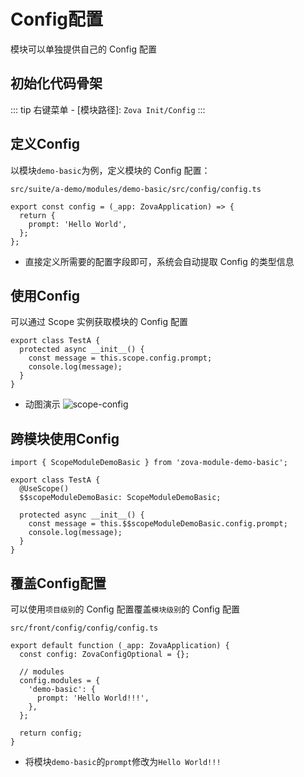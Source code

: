 # Config配置

模块可以单独提供自己的 Config 配置

## 初始化代码骨架

::: tip
右键菜单 - [模块路径]: `Zova Init/Config`
:::

## 定义Config

以模块`demo-basic`为例，定义模块的 Config 配置：

`src/suite/a-demo/modules/demo-basic/src/config/config.ts`

```typescript{3}
export const config = (_app: ZovaApplication) => {
  return {
    prompt: 'Hello World',
  };
};
```

- 直接定义所需要的配置字段即可，系统会自动提取 Config 的类型信息

## 使用Config

可以通过 Scope 实例获取模块的 Config 配置

```typescript{3-4}
export class TestA {
  protected async __init__() {
    const message = this.scope.config.prompt;
    console.log(message);
  }
}
```

- 动图演示
  ![scope-config](https://cabloy-1258265067.cos.ap-shanghai.myqcloud.com/image/scope-config.gif)

## 跨模块使用Config

```typescript{1,4-5,8-9}
import { ScopeModuleDemoBasic } from 'zova-module-demo-basic';

export class TestA {
  @UseScope()
  $$scopeModuleDemoBasic: ScopeModuleDemoBasic;

  protected async __init__() {
    const message = this.$$scopeModuleDemoBasic.config.prompt;
    console.log(message);
  }
}
```

## 覆盖Config配置

可以使用`项目级别`的 Config 配置覆盖`模块级别`的 Config 配置

`src/front/config/config/config.ts`

```typescript{6-8}
export default function (_app: ZovaApplication) {
  const config: ZovaConfigOptional = {};

  // modules
  config.modules = {
    'demo-basic': {
      prompt: 'Hello World!!!',
    },
  };

  return config;
}
```

- 将模块`demo-basic`的`prompt`修改为`Hello World!!!`
